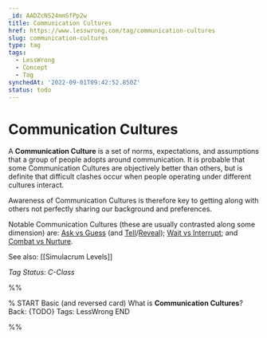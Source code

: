 ```yaml
---
_id: AADZcNS24mmSfPp2w
title: Communication Cultures
href: https://www.lesswrong.com/tag/communication-cultures
slug: communication-cultures
type: tag
tags:
  - LessWrong
  - Concept
  - Tag
synchedAt: '2022-09-01T09:42:52.850Z'
status: todo
---
```


# Communication Cultures

A **Communication Culture** is a set of norms, expectations, and assumptions that a group of people adopts around communication. It is probable that some Communication Cultures are objectively better than others, but is definite that difficult clashes occur when people operating under different cultures interact.

Awareness of Communication Cultures is therefore key to getting along with others not perfectly sharing our background and preferences.

Notable Communication Cultures (these are usually contrasted along some dimension) are: [Ask vs Guess](https://www.lessestwrong.com/posts/vs3kzjLhbdKsndnBy/ask-and-guess) (and [Tell](https://www.lessestwrong.com/posts/rEBXN3x6kXgD4pLxs/tell-culture)/[Reveal](https://malcolmocean.com/2015/06/reveal-culture/)); [Wait vs Interrupt](https://www.lessestwrong.com/posts/LuXb6CZG4x7pDRBP8/wait-vs-interrupt-culture); and [Combat vs Nurture](https://www.lessestwrong.com/posts/ExssKjAaXEEYcnzPd/conversational-cultures-combat-vs-nurture-v2).

See also: [[Simulacrum Levels]]

*Tag Status: C-Class*


%%

% START
Basic (and reversed card)
What is **Communication Cultures**?
Back: {TODO}
Tags: LessWrong
END

%%
	
